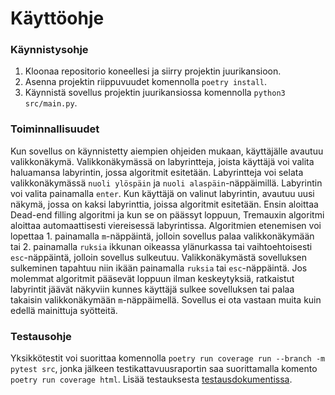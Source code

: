 # Käyttöohje
### Käynnistysohje
1.  Kloonaa repositorio koneellesi ja siirry projektin juurikansioon.
2.  Asenna projektin riippuvuudet komennolla `poetry install`.
3.  Käynnistä sovellus projektin juurikansiossa komennolla `python3 src/main.py`.

### Toiminnallisuudet
Kun sovellus on käynnistetty aiempien ohjeiden mukaan, käyttäjälle avautuu valikkonäkymä. Valikkonäkymässä on labyrintteja, joista käyttäjä voi valita haluamansa labyrintin, jossa algoritmit esitetään. Labyrintteja voi selata valikkonäkymässä `nuoli ylöspäin` ja `nuoli alaspäin`-näppäimillä. Labyrintin voi valita painamalla `enter`. Kun käyttäjä on valinut labyrintin, avautuu uusi näkymä, jossa on kaksi labyrinttia, joissa algoritmit esitetään. Ensin aloittaa Dead-end filling algoritmi ja kun se on päässyt loppuun, Tremauxin algoritmi aloittaa automaattisesti viereisessä labyrintissa. Algoritmien etenemisen voi lopettaa 1. painamalla `m`-näppäintä, jolloin sovellus palaa valikkonäkymään tai 2. painamalla `ruksia` ikkunan oikeassa ylänurkassa tai vaihtoehtoisesti `esc`-näppäintä, jolloin sovellus sulkeutuu. Valikkonäkymästä sovelluksen sulkeminen tapahtuu niin ikään painamalla `ruksia` tai `esc`-näppäintä. Jos molemmat algoritmit pääsevät loppuun ilman keskeytyksiä, ratkaistut labyrintit jäävät näkyviin kunnes käyttäjä sulkee sovelluksen tai palaa takaisin valikkonäkymään `m`-näppäimellä. Sovellus ei ota vastaan muita kuin edellä mainittuja syötteitä.

### Testausohje
Yksikkötestit voi suorittaa komennolla `poetry run coverage run --branch -m pytest src`, jonka jälkeen testikattavuusraportin saa suorittamalla komento `poetry run coverage html`. Lisää testauksesta [testausdokumentissa](https://github.com/sannituomisto/tiralabra-labyrintti/blob/main/dokumentit/testausdokumentti.md).
